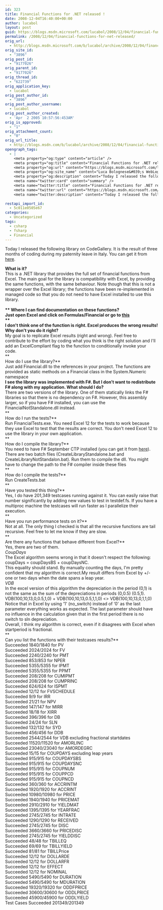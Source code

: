 ```yaml
---
id: 323
title: Financial Functions for .NET released !
date: 2008-12-04T16:40:00+00:00
author: lucabol
layout: post
guid: https://blogs.msdn.microsoft.com/lucabol/2008/12/04/financial-functions-for-net-released/
permalink: /2008/12/04/financial-functions-for-net-released/
orig_url:
  - http://blogs.msdn.microsoft.com/b/lucabol/archive/2008/12/04/financial-functions-for-net-released.aspx
orig_site_id:
  - "3896"
orig_post_id:
  - "9177026"
orig_parent_id:
  - "9177026"
orig_thread_id:
  - "622739"
orig_application_key:
  - lucabol
orig_post_author_id:
  - "3896"
orig_post_author_username:
  - lucabol
orig_post_author_created:
  - 'Apr  2 2005 10:57:56:453AM'
orig_is_approved:
  - "1"
orig_attachment_count:
  - "0"
orig_url_title:
  - http://blogs.msdn.com/b/lucabol/archive/2008/12/04/financial-functions-for-net-released.aspx
opengraph_tags:
  - |
    <meta property="og:type" content="article" />
    <meta property="og:title" content="Financial Functions for .NET released !" />
    <meta property="og:url" content="https://blogs.msdn.microsoft.com/lucabol/2008/12/04/financial-functions-for-net-released/" />
    <meta property="og:site_name" content="Luca Bolognese&#039;s WebLog" />
    <meta property="og:description" content="Today I released the following library on CodeGallery. It is the result of three months of coding during my paternity leave in Italy. You can get it from here. What is it? This is a .NET library that provides the full set of financial functions from Excel. The main goal for the library is compatibility..." />
    <meta name="twitter:card" content="summary" />
    <meta name="twitter:title" content="Financial Functions for .NET released !" />
    <meta name="twitter:url" content="https://blogs.msdn.microsoft.com/lucabol/2008/12/04/financial-functions-for-net-released/" />
    <meta name="twitter:description" content="Today I released the following library on CodeGallery. It is the result of three months of coding during my paternity leave in Italy. You can get it from here. What is it? This is a .NET library that provides the full set of financial functions from Excel. The main goal for the library is compatibility..." />
    
restapi_import_id:
  - 5c011e0505e67
categories:
  - Uncategorized
tags:
  - csharp
  - fsharp
  - Financial
---
```

Today I released the following library on CodeGallery. It is the result of three months of coding during my paternity leave in Italy. You can get it from [here](http://code.msdn.microsoft.com/FinancialFunctions).

**What is it?**   
This is a .NET library that provides the full set of financial functions from Excel. The main goal for the library is compatibility with Excel, by providing the same functions, with the same behaviour. Note though that this is not a wrapper over the Excel library; the functions have been re-implemented in managed code so that you do not need to have Excel installed to use this library.&nbsp;  
**&nbsp;  
** **Where I can find documentation on these functions?**   
Just open Excel and click on Formulas/Financial or go to [this](http://office.microsoft.com/client/helppreview.aspx?AssetID=HP100791841033&ns=EXCEL&lcid=1033&CTT=3&Origin=HP100623561033)   
**  
I don't think one of the function is right. Excel produces the wrong results! Why don't you do it right?**   
My goal is to replicate Excel results (right and wrong). Feel free to contribute to the effort by coding what you think is the right solution and I'll add an ExcelCompliant flag to the function to conditionally invoke your code.   
**  
How do I use the library?**   
Just add Financial.dll to the references in your project. The functions are provided as static methods on a Financial class in the System.Numeric namespace   
**I see the library was implemented with F#. But I don’t want to redistribute F# along with my application. What should I do?**   
There are two versions of the library. One of them statically links the F# libraries so that there is no dependency on F#. However, this assembly larger, so if you have F# installed, you can use the FinancialNotStandalone.dll instead.   
**  
How do I run the tests?**   
Run FinancialTests.exe. You need Excel 12 for the tests to work because they use Excel to test that the results are correct. You don't need Excel 12 to use the library in your own application.   
**  
How do I compile the library?**   
You need to have F# September CTP installed (you can get it from [here](http://www.microsoft.com/downloads/details.aspx?FamilyID=61ad6924-93ad-48dc-8c67-60f7e7803d3c)). There are two batch files (CreateLibraryStandalone.bat and CreateLibraryNotStandalon.bat). Run them to compile the dll. You might have to change the path to the F# compiler inside these files   
**  
How do I compile the tests?**   
Run CreateTests.bat   
**  
Have you tested this thing?**   
Yes, I do have 201,349 testcases running against it. You can easily raise that number significantly by adding new values to test in testdef.fs. If you have a multiproc machine the testcases will run faster as I parallelize their execution.   
**  
Have you run performance tests on it?**   
Not at all. The only thing I checked is that all the recursive functions are tail recursive. Feel free to let me know if they are slow.   
**  
Are there any functions that behave different from Excel?**   
Yes, there are two of them.   
_CoupDays_   
The Excel algorithm seems wrong in that it doesn't respect the following:   
coupDays = coupDaysBS + coupDaysNC.   
This equality should stand. By manually counting the days, I'm pretty confident that my algorithm is correct.My result differs from Excel by +/- one or two days when the date spans a leap year.   
_VDB_   
In the excel version of this algorithm the depreciation in the period (0,1) is not the same as the sum of the depreciations in periods (0,0.5) (0.5,1).   
VDB(100,10,13,0,0.5,1,0) + VDB(100,10,13,0.5,1,1,0) <> VDB(100,10,13,0,1,1,0)   
Notice that in Excel by using &#8216;1' (no_switch) instead of &#8216;0' as the last parameter everything works as expected. The last parameter should have no influence in the calculation given that in the first period there is no switch to sln depreciation.   
Overall, I think my algorithm is correct, even if it disagrees with Excel when startperiod is fractional.   
**  
Can you list the functions with their testcases results?**   
Succeeded 1840/1840 for PV   
Succeeded 2024/2024 for FV   
Succeeded 2240/2240 for PMT   
Succeeded 853/853 for NPER   
Succeeded 5355/5355 for IPMT   
Succeeded 5355/5355 for PPMT   
Succeeded 208/208 for CUMIPMT   
Succeeded 208/208 for CUMPRINC   
Succeeded 624/624 for ISPMT   
Succeeded 12/12 for FVSCHEDULE   
Succeeded 9/9 for IRR   
Succeeded 21/21 for NPV   
Succeeded 147/147 for MIRR   
Succeeded 18/18 for XIRR   
Succeeded 396/396 for DB   
Succeeded 24/24 for SLN   
Succeeded 132/132 for SYD   
Succeeded 456/456 for DDB   
Succeeded 2544/2544 for VDB excluding fractional startdates   
Succeeded 11520/11520 for AMORLINC   
Succeeded 23040/23040 for AMORDEGRC   
Succeeded 15/15 for COUPDAYS excluding leap years   
Succeeded 915/915 for COUPDAYSBS   
Succeeded 915/915 for COUPDAYSNC   
Succeeded 915/915 for COUPNUM   
Succeeded 915/915 for COUPPCD   
Succeeded 915/915 for COUPNCD   
Succeeded 360/360 for ACCRINTM   
Succeeded 1920/1920 for ACCRINT   
Succeeded 10980/10980 for PRICE   
Succeeded 1940/1940 for PRICEMAT   
Succeeded 2910/2910 for YIELDMAT   
Succeeded 1395/1395 for YEARFRAC   
Succeeded 2745/2745 for INTRATE   
Succeeded 1290/1290 for RECEIVED   
Succeeded 2745/2745 for DISC   
Succeeded 3660/3660 for PRICEDISC   
Succeeded 2745/2745 for YIELDDISC   
Succeeded 48/48 for TBILLEQ   
Succeeded 69/69 for TBILLYIELD   
Succeeded 81/81 for TBILLPrice   
Succeeded 12/12 for DOLLARDE   
Succeeded 12/12 for DOLLARFR   
Succeeded 12/12 for EFFECT   
Succeeded 12/12 for NOMINAL   
Succeeded 5490/5490 for DURATION   
Succeeded 5490/5490 for MDURATION   
Succeeded 19320/19320 for ODDFPRICE   
Succeeded 30600/30600 for ODDLPRICE   
Succeeded 45900/45900 for ODDLYIELD   
Test Cases Succeeded 201349/201349